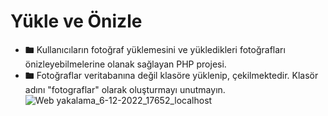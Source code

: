 # Yükle ve Önizle
- 🖿 Kullanıcıların fotoğraf yüklemesini ve yükledikleri fotoğrafları önizleyebilmelerine olanak sağlayan PHP projesi.
- 🖿 Fotoğraflar veritabanına değil klasöre yüklenip, çekilmektedir. Klasör adını "fotograflar" olarak oluşturmayı unutmayın.
![Web yakalama_6-12-2022_17652_localhost](https://user-images.githubusercontent.com/89976977/210061255-bcfd0690-a1b4-48e3-b2fc-bcaa09576f9d.jpeg)

